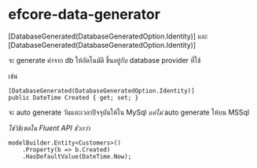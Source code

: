 # efcore-data-generator

[DatabaseGenerated(DatabaseGeneratedOption.Identity)] และ [DatabaseGenerated(DatabaseGeneratedOption.Identity)]

จะ generate ค่าจาก db ให้อัตโนมัติ ขึ้นอยู่กับ database provider ที่ใช้

เช่น
```
[DatabaseGenerated(DatabaseGeneratedOption.Identity)]
public DateTime Created { get; set; }
```

จะ auto generate วันและเวลาปัจจุบันให้ใน MySql *แต่ไม่* auto generate ให้บน MSSql

*ใช้วิธีเซตใน Fluent API ชัวกว่า*
```
modelBuilder.Entity<Customers>()
    .Property(b => b.Created)
    .HasDefaultValue(DateTime.Now);
```